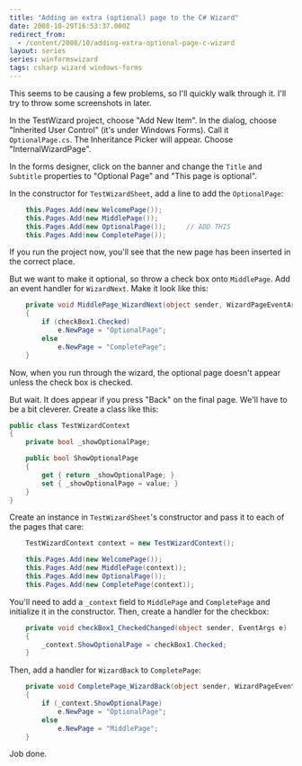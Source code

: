 ```yaml
---
title: "Adding an extra (optional) page to the C# Wizard"
date: 2008-10-29T16:53:37.000Z
redirect_from:
  - /content/2008/10/adding-extra-optional-page-c-wizard
layout: series
series: winformswizard
tags: csharp wizard windows-forms
---
```

This seems to be causing a few problems, so I'll quickly walk through it. I'll try to throw some screenshots in later.

In the TestWizard project, choose "Add New Item". In the dialog, choose "Inherited User Control" (it's under Windows Forms). Call it `OptionalPage.cs`. The Inheritance Picker will appear. Choose "InternalWizardPage".

In the forms designer, click on the banner and change the `Title` and `Subtitle` properties to "Optional Page" and "This page is optional".

In the constructor for `TestWizardSheet`, add a line to add the `OptionalPage`:

```c#
    this.Pages.Add(new WelcomePage());
    this.Pages.Add(new MiddlePage());
    this.Pages.Add(new OptionalPage());     // ADD THIS
    this.Pages.Add(new CompletePage());
```

If you run the project now, you'll see that the new page has been inserted in the correct place.

But we want to make it optional, so throw a check box onto `MiddlePage`. Add an event handler for `WizardNext`. Make it look like this:

```c#
    private void MiddlePage_WizardNext(object sender, WizardPageEventArgs e)
    {
        if (checkBox1.Checked)
            e.NewPage = "OptionalPage";
        else
            e.NewPage = "CompletePage";
    }
```

Now, when you run through the wizard, the optional page doesn't appear unless the check box is checked.

But wait. It does appear if you press "Back" on the final page. We'll have to be a bit cleverer. Create a class like this:

```c#
public class TestWizardContext
{
    private bool _showOptionalPage;

    public bool ShowOptionalPage
    {
        get { return _showOptionalPage; }
        set { _showOptionalPage = value; }
    }
}
```

Create an instance in `TestWizardSheet`'s constructor and pass it to each of the pages that care:

```c#
    TestWizardContext context = new TestWizardContext();

    this.Pages.Add(new WelcomePage());
    this.Pages.Add(new MiddlePage(context));
    this.Pages.Add(new OptionalPage());
    this.Pages.Add(new CompletePage(context));
```

You'll need to add a `_context` field to `MiddlePage` and `CompletePage` and initialize it in the constructor. Then, create a handler for the checkbox:

```c#
    private void checkBox1_CheckedChanged(object sender, EventArgs e)
    {
        _context.ShowOptionalPage = checkBox1.Checked;
    }
```

Then, add a handler for `WizardBack` to `CompletePage`:

```c#
    private void CompletePage_WizardBack(object sender, WizardPageEventArgs e)
    {
        if (_context.ShowOptionalPage)
            e.NewPage = "OptionalPage";
        else
            e.NewPage = "MiddlePage";
    }
```

Job done.
